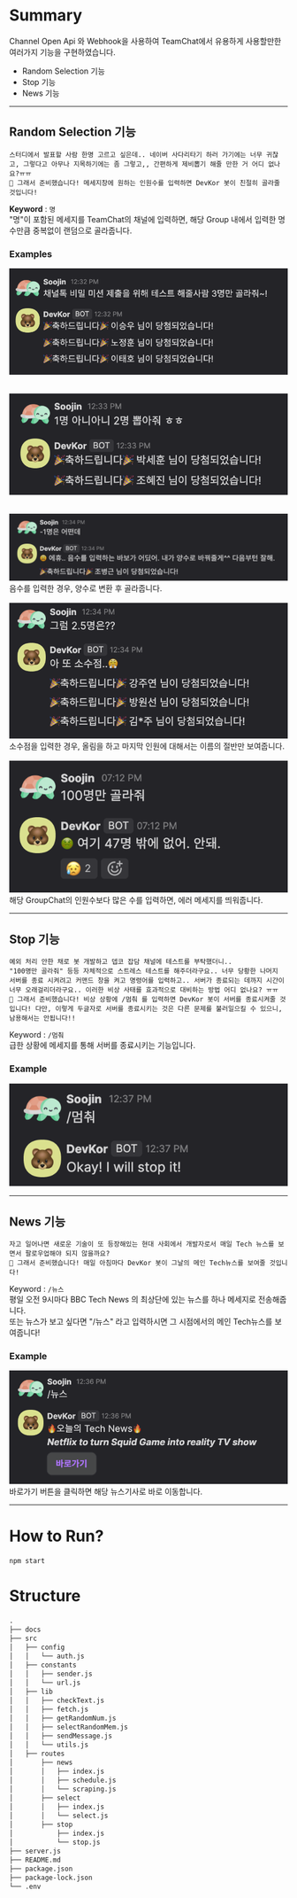 # Summary

Channel Open Api 와 Webhook을 사용하여 TeamChat에서 유용하게 사용할만한 여러가지 기능을 구현하였습니다.  
- Random Selection 기능
- Stop 기능
- News 기능

***
## Random Selection 기능
```
스터디에서 발표할 사람 한명 고르고 싶은데.. 네이버 사다리타기 하러 가기에는 너무 귀찮고, 그렇다고 아무나 지목하기에는 좀 그렇고,, 간편하게 제비뽑기 해줄 만한 거 어디 없나요?ㅠㅠ 
🎉 그래서 준비했습니다! 메세지창에 원하는 인원수를 입력하면 DevKor 봇이 친절히 골라줄 것입니다!
```
<b>Keyword</b> : ` 명 `    
"명"이 포함된 메세지를 TeamChat의 채널에 입력하면, 해당 Group 내에서 입력한 명수만큼 중복없이 랜덤으로 골라줍니다.


### Examples
![randomSelect](docs/randomSelect1.png)
<br />
<br />

![randomSelect2](docs/randomSelect2.png)
<br />
<br />

![randomSelect3](docs/randomSelect3.png)
음수를 입력한 경우, 양수로 변환 후 골라줍니다.
<br />
<br />
![randomSelect4](docs/randomSelect4.png)
소수점을 입력한 경우, 올림을 하고 마지막 인원에 대해서는 이름의 절반만 보여줍니다.
<br />
<br />
![randomSelect5](docs/randomSelect5.png)  
해당 GroupChat의 인원수보다 많은 수를 입력하면, 에러 메세지를 띄워줍니다.

***
## Stop 기능 
```
예외 처리 안한 채로 봇 개발하고 뎁코 잡담 채널에 테스트를 부탁했더니..
"100명만 골라줘" 등등 자체적으로 스트레스 테스트를 해주더라구요.. 너무 당황한 나머지 서버를 종료 시켜려고 커맨드 창을 켜고 명령어를 입력하고.. 서버가 종료되는 데까지 시간이 너무 오래걸리더라구요.. 이러한 비상 사태를 효과적으로 대비하는 방법 어디 없나요? ㅠㅠ
🎉 그래서 준비했습니다! 비상 상황에 /멈춰 를 입력하면 DevKor 봇이 서버를 종료시켜줄 것입니다! 다만, 이렇게 두글자로 서버를 종료시키는 것은 다른 문제를 불러일으킬 수 있으니, 남용해서는 안됩니다!!
```
Keyword : `/멈춰`    
급한 상황에 메세지를 통해 서버를 종료시키는 기능입니다.


### Example
![stop](docs/stop.png)

***
## News 기능
```
자고 일어나면 새로운 기술이 또 등장해있는 현대 사회에서 개발자로서 매일 Tech 뉴스를 보면서 팔로우업해야 되지 않을까요?
🎉 그래서 준비했습니다! 매일 아침마다 DevKor 봇이 그날의 메인 Tech뉴스를 보여줄 것입니다!
```
Keyword : `/뉴스`     
평일 오전 9시마다 BBC Tech News 의 최상단에 있는 뉴스를 하나 메세지로 전송해줍니다.  
또는 뉴스가 보고 싶다면 "/뉴스" 라고 입력하시면 그 시점에서의 메인 Tech뉴스를 보여줍니다!


### Example
![news](docs/news.png)
바로가기 버튼을 클릭하면 해당 뉴스기사로 바로 이동합니다.
***

# How to Run?
```
npm start
```

# Structure

```
.
├── docs
├── src
│   ├── config
│   │   └── auth.js
│   ├── constants
│   │   ├── sender.js
│   │   └── url.js
│   ├── lib
│   │   ├── checkText.js
│   │   ├── fetch.js
│   │   ├── getRandomNum.js
│   │   ├── selectRandomMem.js
│   │   ├── sendMessage.js
│   │   └── utils.js
│   ├── routes
│       ├── news
│       │   ├── index.js
│       │   ├── schedule.js
│       │   └── scraping.js
│       ├── select
│       │   ├── index.js
│       │   └── select.js
│       ├── stop
│           ├── index.js
│           └── stop.js
├── server.js
├── README.md
├── package.json
├── package-lock.json
└── .env

```

